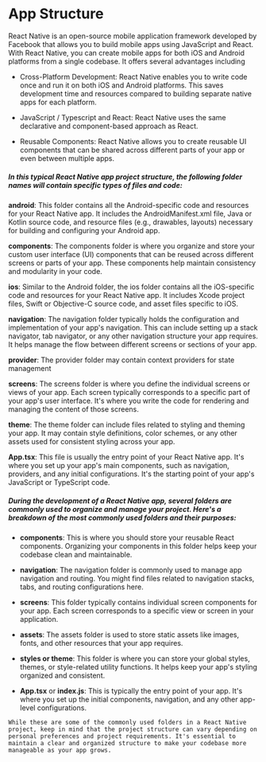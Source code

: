 # App Structure

React Native is an open-source mobile application framework developed by Facebook that allows you to build mobile apps using JavaScript and React. With React Native, you can create mobile apps for both iOS and Android platforms from a single codebase. It offers several advantages including

- Cross-Platform Development: React Native enables you to write code once and run it on both iOS and Android platforms. This saves development time and resources compared to building separate native apps for each platform.

- JavaScript / Typescript and React: React Native uses the same declarative and component-based approach as React.

- Reusable Components: React Native allows you to create reusable UI components that can be shared across different parts of your app or even between multiple apps.

##### In this typical React Native app project structure, the following folder names will contain specific types of files and code:

**android**: This folder contains all the Android-specific code and resources for your React Native app. It includes the AndroidManifest.xml file, Java or Kotlin source code, and resource files (e.g., drawables, layouts) necessary for building and configuring your Android app.

**components**: The components folder is where you organize and store your custom user interface (UI) components that can be reused across different screens or parts of your app. These components help maintain consistency and modularity in your code.

**ios**: Similar to the Android folder, the ios folder contains all the iOS-specific code and resources for your React Native app. It includes Xcode project files, Swift or Objective-C source code, and asset files specific to iOS.

**navigation**: The navigation folder typically holds the configuration and implementation of your app's navigation. This can include setting up a stack navigator, tab navigator, or any other navigation structure your app requires. It helps manage the flow between different screens or sections of your app.

**provider**: The provider folder may contain context providers for state management

**screens**: The screens folder is where you define the individual screens or views of your app. Each screen typically corresponds to a specific part of your app's user interface. It's where you write the code for rendering and managing the content of those screens.

**theme**: The theme folder can include files related to styling and theming your app. It may contain style definitions, color schemes, or any other assets used for consistent styling across your app.

**App.tsx**: This file is usually the entry point of your React Native app. It's where you set up your app's main components, such as navigation, providers, and any initial configurations. It's the starting point of your app's JavaScript or TypeScript code.

##### During the development of a React Native app, several folders are commonly used to organize and manage your project. Here's a breakdown of the most commonly used folders and their purposes:

- **components**: This is where you should store your reusable React components. Organizing your components in this folder helps keep your codebase clean and maintainable.

- **navigation**: The navigation folder is commonly used to manage app navigation and routing. You might find files related to navigation stacks, tabs, and routing configurations here.

- **screens**: This folder typically contains individual screen components for your app. Each screen corresponds to a specific view or screen in your application.

- **assets**: The assets folder is used to store static assets like images, fonts, and other resources that your app requires.

- **styles or theme**: This folder is where you can store your global styles, themes, or style-related utility functions. It helps keep your app's styling organized and consistent.

- **App.tsx** or **index.js**: This is typically the entry point of your app. It's where you set up the initial components, navigation, and any other app-level configurations.

```
While these are some of the commonly used folders in a React Native project, keep in mind that the project structure can vary depending on personal preferences and project requirements. It's essential to maintain a clear and organized structure to make your codebase more manageable as your app grows.
```
